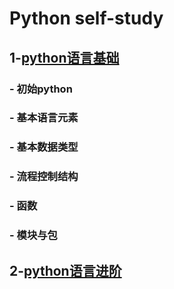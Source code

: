 # Python self-study
## 1-[python语言基础](https://github.com/Gracke/PYTHON-LEARN-Chinese-/tree/main/1.python%E8%AF%AD%E8%A8%80%E5%9F%BA%E7%A1%80)
### - 初始python
### - 基本语言元素
### - 基本数据类型
### - 流程控制结构
### - 函数
### - 模块与包
## 2-[python语言进阶](https://github.com/Gracke/PYTHON-LEARN-Chinese-/tree/main/2.python%E8%AF%AD%E8%A8%80%E8%BF%9B%E9%98%B6)   
